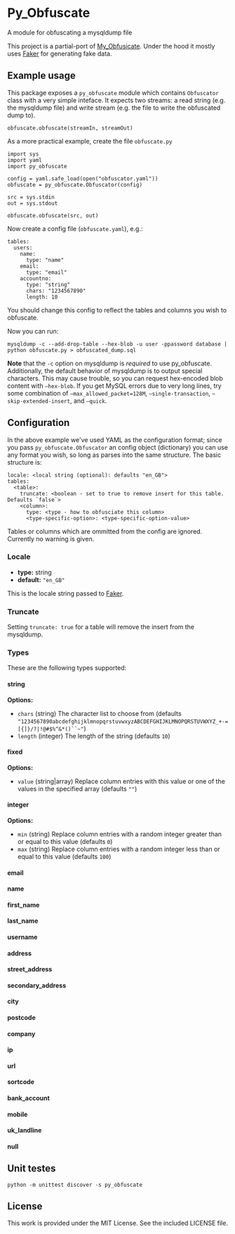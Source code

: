 # Py_Obfuscate

A module for obfuscating a mysqldump file

This project is a partial-port of <a href="https://github.com/mavenlink/my_obfuscate">My_Obfusicate</a>. Under the hood it mostly uses <a href="https://faker.readthedocs.io/en/stable/">Faker</a> for generating fake data.

## Example usage
This package exposes a `py_obfuscate` module which contains `Obfuscator` class with a very simple inteface.
It expects two streams: a read string (e.g. the mysqldump file) and write stream (e.g. the file to write the obfuscated dump to).

```
obfuscate.obfuscate(streamIn, streamOut)
```

As a more practical example, create the file `obfuscate.py`

```
import sys
import yaml
import py_obfuscate

config = yaml.safe_load(open("obfuscator.yaml"))
obfuscate = py_obfuscate.Obfuscator(config)

src = sys.stdin
out = sys.stdout

obfuscate.obfuscate(src, out)
```

Now create a config file (`obfuscate.yaml`), e.g.:

```
tables:
  users:
    name:
      type: "name"
    email:
      type: "email"
    accountno:
      type: "string"
      chars: "1234567890"
      length: 10
```

You should change this config to reflect the tables and columns you wish to obfuscate.

Now you can run:

```
mysqldump -c --add-drop-table --hex-blob -u user -ppassword database | python obfuscate.py > obfuscated_dump.sql
```

**Note** that the `-c` option on mysqldump is *required* to use py_obfuscate. Additionally, the default behavior of mysqldump is to output special characters. This may cause trouble, so you can request hex-encoded blob content with `–hex-blob`. If you get MySQL errors due to very long lines, try some combination of `–max_allowed_packet=128M`, `–single-transaction`, `–skip-extended-insert`, and `–quick`.

## Configuration

In the above example we've used YAML as the configuration format; since you pass `py_obfuscate.Obfuscator` an config object (dictionary) you can
use any format you wish, so long as parses into the same structure. The basic structure is:

```
locale: <local string (optional): defaults "en_GB">
tables:
  <table>:
    truncate: <boolean - set to true to remove insert for this table. Defaults `false`>
    <column>:
      type: <type - how to obfusciate this column>
      <type-specific-option>: <type-specific-option-value> 
```

Tables or columns which are ommitted from the config are ignored. Currently no warning is given.

### Locale
* **type:** string
* **default:** `"en_GB"`

This is the locale string passed to <a href="https://faker.readthedocs.io/en/stable/">Faker</a>. 

### Truncate

Setting `truncate: true` for a table will remove the insert from the mysqldump.

### Types

These are the following types supported:

#### string 

**Options:**
* `chars` (string) The character list to choose from (defaults `"1234567890abcdefghijklmnopqrstuvwxyzABCDEFGHIJKLMNOPQRSTUVWXYZ_+-=[{]}/?|!@#$%^&*()``~"`)
* `length` (integer) The length of the string (defaults `10`)

#### fixed 

**Options:**
* `value` (string|array) Replace column entries with this value or one of the values in the specified array (defaults `""`)

#### integer 

**Options:**
* `min` (string) Replace column entries with a random integer greater than or equal to this value (defaults `0`)
* `max` (string) Replace column entries with a random integer less than or equal to this value (defaults `100`)

#### email

#### name

#### first_name

#### last_name

#### username

#### address

#### street_address

#### secondary_address

#### city

#### postcode

#### company

#### ip

#### url

#### sortcode

#### bank_account

#### mobile

#### uk_landline

#### null


## Unit testes

    python -m unittest discover -s py_obfuscate


## License

This work is provided under the MIT License. See the included LICENSE file.
